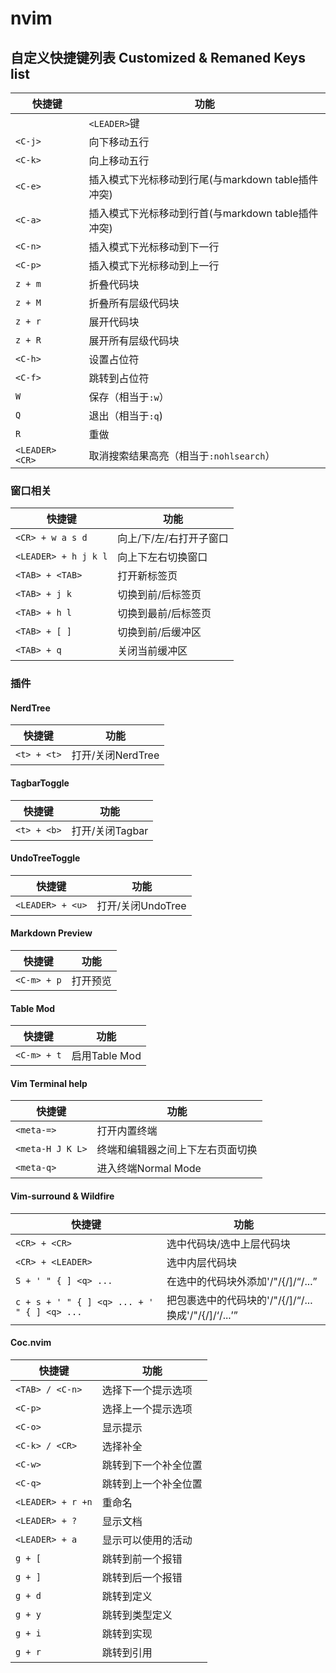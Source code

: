 # nvim

## 自定义快捷键列表 Customized & Remaned Keys list

| 快捷键          | 功能                                               |
|-----------------|----------------------------------------------------|
| <space>         | `<LEADER>`键                                       |
| `<C-j>`         | 向下移动五行                                       |
| `<C-k>`         | 向上移动五行                                       |
| `<C-e>`         | 插入模式下光标移动到行尾(与markdown table插件冲突) |
| `<C-a>`         | 插入模式下光标移动到行首(与markdown table插件冲突) |
| `<C-n>`         | 插入模式下光标移动到下一行                         |
| `<C-p>`         | 插入模式下光标移动到上一行                         |
| `z + m`         | 折叠代码块                                         |
| `z + M`         | 折叠所有层级代码块                                 |
| `z + r`         | 展开代码块                                         |
| `z + R`         | 展开所有层级代码块                                 |
| `<C-h>`         | 设置占位符                                         |
| `<C-f>`         | 跳转到占位符                                       |
| `W`             | 保存（相当于`:w`）                                 |
| `Q`             | 退出（相当于`:q`)                                  |
| `R`             | 重做                                               |
| `<LEADER> <CR>` | 取消搜索结果高亮（相当于`:nohlsearch`）            |

### 窗口相关

| 快捷键               | 功能                    |
|----------------------|-------------------------|
| `<CR> + w a s d`     | 向上/下/左/右打开子窗口 |
| `<LEADER> + h j k l` | 向上下左右切换窗口      |
| `<TAB> + <TAB>`      | 打开新标签页            |
| `<TAB> + j k`        | 切换到前/后标签页       |
| `<TAB> + h l`        | 切换到最前/后标签页     |
| `<TAB> + [ ]`        | 切换到前/后缓冲区       |
| `<TAB> + q`          | 关闭当前缓冲区          |

### 插件

#### NerdTree

| 快捷键      | 功能              |
|-------------|-------------------|
| `<t> + <t>` | 打开/关闭NerdTree |

#### TagbarToggle

| 快捷键      | 功能            |
|-------------|-----------------|
| `<t> + <b>` | 打开/关闭Tagbar |


#### UndoTreeToggle

| 快捷键           | 功能              |
|------------------|-------------------|
| `<LEADER> + <u>` | 打开/关闭UndoTree |

#### Markdown Preview

| 快捷键      | 功能     |
|-------------|----------|
| `<C-m> + p` | 打开预览 |

#### Table Mod

| 快捷键      | 功能          |
|-------------|---------------|
| `<C-m> + t` | 启用Table Mod |

#### Vim Terminal help

| 快捷键           | 功能                             |
|------------------|----------------------------------|
| `<meta-=>`       | 打开内置终端                     |
| `<meta-H J K L>` | 终端和编辑器之间上下左右页面切换 |
| `<meta-q>`       | 进入终端Normal Mode              |

#### Vim-surround & Wildfire

| 快捷键                                      | 功能                                                            |
|---------------------------------------------|-----------------------------------------------------------------|
| `<CR> + <CR>`                               | 选中代码块/选中上层代码块                                       |
| `<CR> + <LEADER>`                           | 选中内层代码块                                                  |
| `S + ' " { ] <q> ...`                       | 在选中的代码块外添加'\/"\/{\/]\/<q>\/...                        |
| `c + s + ' " { ] <q> ... + ' " { ] <q> ...` | 把包裹选中的代码块的'\/"\/{\/]\/<q>\/...换成'\/"/{\/]\/<q>\/... |

#### Coc.nvim

| 快捷键            | 功能                 |
|-------------------|----------------------|
| `<TAB> / <C-n>`   | 选择下一个提示选项   |
| `<C-p>`           | 选择上一个提示选项   |
| `<C-o>`           | 显示提示             |
| `<C-k> / <CR>`    | 选择补全             |
| `<C-w>`           | 跳转到下一个补全位置 |
| `<C-q>`           | 跳转到上一个补全位置 |
| `<LEADER> + r +n` | 重命名               |
| `<LEADER> + ?`    | 显示文档             |
| `<LEADER> + a`    | 显示可以使用的活动   |
| `g + [`           | 跳转到前一个报错     |
| `g + ]`           | 跳转到后一个报错     |
| `g + d`           | 跳转到定义           |
| `g + y`           | 跳转到类型定义       |
| `g + i`           | 跳转到实现           |
| `g + r`           | 跳转到引用           |

